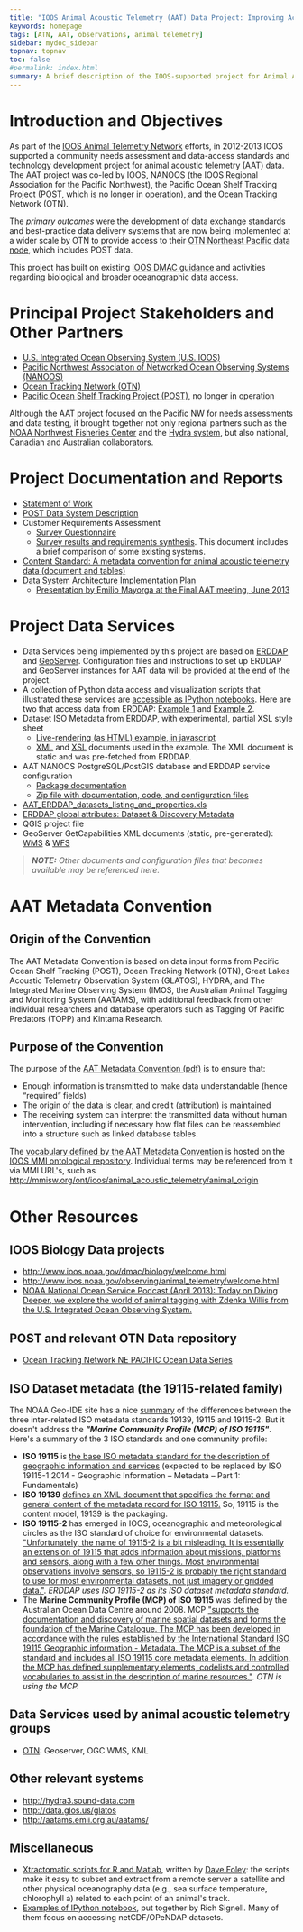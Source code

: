 ```yaml
---
title: "IOOS Animal Acoustic Telemetry (AAT) Data Project: Improving Access to AAT Observations"
keywords: homepage
tags: [ATN, AAT, observations, animal telemetry]
sidebar: mydoc_sidebar
topnav: topnav
toc: false
#permalink: index.html
summary: A brief description of the IOOS-supported project for Animal Acoustic Telemetry (AAT) in the Pacific NW.
---
```



<!--
* TOC
{:toc}
  -->

# Introduction and Objectives  

As part of the [IOOS Animal Telemetry Network](http://www.ioos.noaa.gov/observing/animal_telemetry/welcome.html) efforts, in 2012-2013 IOOS supported a community needs assessment and data-access standards and technology development project for animal acoustic telemetry (AAT)  data. The AAT project was co-led by IOOS, NANOOS (the IOOS Regional Association for the Pacific Northwest), the Pacific Ocean Shelf Tracking Project (POST, which is no longer in operation), and the Ocean Tracking Network (OTN). 

The _primary outcomes_ were the development of data exchange standards and best-practice data delivery systems that are now being implemented at a wider scale by OTN to provide access to their [OTN Northeast Pacific data node](http://members.oceantrack.org/data/discovery/NEPACIFIC.htm), which includes POST data.

This project has built on existing [IOOS DMAC guidance](http://www.ioos.noaa.gov/data/welcome.html ) and activities regarding biological and broader oceanographic data access.

# Principal Project Stakeholders and Other Partners

 - [U.S. Integrated Ocean Observing System (U.S. IOOS)](http://www.ioos.noaa.gov)
 - [Pacific Northwest Association of Networked Ocean Observing Systems (NANOOS)](http://www.nanoos.org)
 - [Ocean Tracking Network (OTN)](http://oceantrackingnetwork.org)
 - [Pacific Ocean Shelf Tracking Project (POST)](http://en.wikipedia.org/wiki/Pacific_Ocean_Shelf_Tracking_Project), no longer in operation

Although the AAT project focused on the Pacific NW for needs assessments and data testing, it brought together not only regional partners such as the [NOAA Northwest Fisheries Center](http://www.nwfsc.noaa.gov) and the [Hydra system](http://hydra3.sound-data.com/about/), but also national, Canadian and Australian collaborators.

# Project Documentation and Reports

  - [Statement of Work](http://data.nanoos.org/files/aat/Animal%20Acoustic%20Telemetry%20Obs_SOW.pdf)
  - [POST Data System Description](http://data.nanoos.org/files/aat/POST_DataSystemDescription_DRAFT1.0.pdf)
  - Customer Requirements Assessment
     - [Survey Questionnaire](http://data.nanoos.org/files/aat/AAT_CustomerRequirementsQuestionnaire.pdf)
     - [Survey results and requirements synthesis](http://data.nanoos.org/files/aat/AAT_CustomerRequirements_2012Sep4.pdf). This document includes a brief comparison of some existing systems.
  - [Content Standard: A metadata convention for animal acoustic telemetry data (document and tables)](http://ioostech.googlecode.com/files/AAT%20Metadata%20Convention%20v1.2.pdf)
  - [Data System Architecture Implementation Plan](http://data.nanoos.org/files/aat/AAT_DataSystemArchitectureImplementationPlan_FINAL.pdf)
     - [Presentation by Emilio Mayorga at the Final AAT meeting, June 2013](http://data.nanoos.org/files/aat/Emilio_Presentation_AATworkshop_2013Jun13.pdf)


# Project Data Services

 * Data Services being implemented by this project are based on [ERDDAP](http://coastwatch.pfeg.noaa.gov/erddap/index.html) and [GeoServer](http://geoserver.org). Configuration files and instructions to set up ERDDAP and GeoServer instances for AAT data will be provided at the end of the project.
 * A collection of Python data access and visualization scripts that illustrated these services are [accessible as IPython notebooks](https://www.mygists.info/emiliom/tags/animalacoustictelem). Here are two that access data from ERDDAP: [Example 1](http://nbviewer.ipython.org/6767422) and [Example 2](http://nbviewer.ipython.org/6767450).
 * Dataset ISO Metadata from ERDDAP, with experimental, partial XSL style sheet
   * [Live-rendering (as HTML) example, in javascript](http://data.nanoos.org/files/aat/ISOMetadataFinalExamplePackage/xslt_client.html)
   * [XML](http://data.nanoos.org/files/aat/ISOMetadataFinalExamplePackage/otnnepMOSERAnTags_iso19115.xml) and [XSL](http://data.nanoos.org/files/aat/ISOMetadataFinalExamplePackage/OTNmetadata_Emilio.xsl) documents used in the example. The XML document is static and was pre-fetched from ERDDAP.
 * AAT NANOOS PostgreSQL/PostGIS database and ERDDAP service configuration
    * [Package documentation](http://data.nanoos.org/files/aat/AAT_NANOOSConfigurations_FinalPackageDocs.pdf)
   * [Zip file with documentation, code, and configuration files](http://data.nanoos.org/files/aat/AAT_NANOOSpg2erddap_exchange.zip)
 * [AAT_ERDDAP_datasets_listing_and_properties.xls](http://data.nanoos.org/files/aat/AAT_ERDDAP_datasets_listing_and_properties.xls)
 * [ERDDAP global attributes: Dataset & Discovery Metadata](http://data.nanoos.org/files/aat/ERDDAPDatasetMetadata-UseAndStatus-FINAL.pdf)
 * QGIS project file
 * GeoServer GetCapabilities XML documents (static, pre-generated): [WMS](http://data.nanoos.org/files/aat/geoserver-otnnep-WMS-GetCapabilities.xml) & [WFS](http://data.nanoos.org/files/aat/geoserver-otnnep-WFS-GetCapabilities.xml)

>_**NOTE:** Other documents and configuration files that becomes available may be referenced here._

# AAT Metadata Convention 

## Origin of the Convention

The AAT Metadata Convention is based on data input forms from Pacific Ocean Shelf Tracking (POST), Ocean Tracking Network (OTN), Great Lakes Acoustic Telemetry Observation System (GLATOS), HYDRA, and The Integrated Marine Observing System (IMOS, the Australian Animal Tagging and Monitoring System (AATAMS), with additional feedback from other individual researchers and database operators such as Tagging Of Pacific Predators (TOPP) and Kintama Research.

## Purpose of the Convention

The purpose of the [AAT Metadata Convention (pdf)](http://ioostech.googlecode.com/files/AAT%20Metadata%20Convention%20v1.2.pdf) is to ensure that: 
  * Enough information is transmitted to make data understandable (hence “required” fields)
  * The origin of the data is clear, and credit (attribution) is maintained
  * The receiving system can interpret the transmitted data without human intervention, including if necessary how flat files can be reassembled into a structure such as linked database tables.

The [vocabulary defined by the AAT Metadata Convention](http://mmisw.org/ont/ioos/animal_acoustic_telemetry) is hosted on the [IOOS MMI ontological repository](http://mmisw.org/ont/ioos/). Individual terms may be referenced from it via MMI URL's, such as http://mmisw.org/ont/ioos/animal_acoustic_telemetry/animal_origin

# Other Resources 

## IOOS Biology Data projects

  * http://www.ioos.noaa.gov/dmac/biology/welcome.html
  * http://www.ioos.noaa.gov/observing/animal_telemetry/welcome.html
  * [NOAA National Ocean Service Podcast (April 2013): Today on Diving Deeper, we explore the world of animal tagging with Zdenka Willis from the U.S. Integrated Ocean Observing System.](http://oceanservice.noaa.gov/podcast/p0413.html#dd46)

## POST and relevant OTN Data repository

  * [Ocean Tracking Network NE PACIFIC Ocean Data Series](http://members.oceantrack.org/data/discovery/NEPACIFIC.htm)

## ISO Dataset metadata (the 19115-related family)
 
The NOAA Geo-IDE site has a nice [summary](https://geo-ide.noaa.gov/wiki/index.php?title=ISO_FAQ#What_are_all_of_these_numbers.3F) of the differences between the three inter-related ISO metadata standards 19139, 19115 and 19115-2. But it doesn't address the _**"Marine Community Profile (MCP) of ISO 19115"**_. Here's a summary of the 3 ISO standards and one community profile:

  * **ISO 19115** is [the base ISO metadata standard for the description of geographic information and services](http://www.fgdc.gov/metadata/geospatial-metadata-standards) (expected to be replaced by ISO 19115-1:2014 - Geographic Information – Metadata – Part 1: Fundamentals)
  * **ISO 19139** [defines an XML document that specifies the format and general content of the metadata record for ISO 19115.](http://www.fgdc.gov/metadata/geospatial-metadata-standards) So, 19115 is the content model, 19139 is the packaging.
  * **ISO 19115-2** has emerged in IOOS, oceanographic and meteorological circles as the ISO standard of choice for environmental datasets. ["Unfortunately, the name of 19115-2 is a bit misleading. It is essentially an extension of 19115 that adds information about missions, platforms and sensors, along with a few other things. Most environmental observations involve sensors, so 19115-2 is probably the right standard to use for most environmental datasets, not just imagery or gridded data."](https://geo-ide.noaa.gov/wiki/index.php?title=ISO_FAQ#What_are_all_of_these_numbers.3F). _ERDDAP uses ISO 19115-2 as its ISO dataset metadata standard._
  * The **Marine Community Profile (MCP) of ISO 19115** was defined by the Australian Ocean Data Centre around 2008. MCP ["supports the documentation and discovery of marine spatial datasets and forms the foundation of the Marine Catalogue. The MCP has been developed in accordance with the rules established by the International Standard ISO 19115 Geographic information - Metadata. The MCP is a subset of the standard and includes all ISO 19115 core metadata elements. In addition, the MCP has defined supplementary elements, codelists and controlled vocabularies to assist in the description of marine resources."](http://www.aodc.org.au/index.php?id=37). _OTN is using the MCP._

## Data Services used by animal acoustic telemetry groups 

  * [OTN](http://oceantrackingnetwork.org/): Geoserver, OGC WMS, KML

## Other relevant systems 

  * http://hydra3.sound-data.com
  * http://data.glos.us/glatos
  * http://aatams.emii.org.au/aatams/

## Miscellaneous

   * [Xtractomatic scripts for R and Matlab](http://coastwatch.pfel.noaa.gov/xtracto/), written by [Dave Foley](dave.foley@noaa.gov): the scripts make it easy to subset and extract from a remote server a satellite and other physical oceanography data (e.g., sea surface temperature, chlorophyll a) related to each point of an animal's track.
  * [Examples of IPython notebook](https://gist.github.com/rsignell-usgs), put together by Rich Signell. Many of them focus on accessing netCDF/OPeNDAP datasets.
